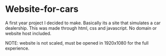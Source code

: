 # Website-for-cars
A first year project I decided to make. Basically its a site that simulates a car dealership. This was made through html, css and javascript. No domain or website host included.

NOTE: website is not scaled, must be opened in 1920x1080 for the full experience.
